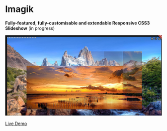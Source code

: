 # Imagik

**Fully-featured, fully-customisable and extendable Responsive CSS3 Slideshow** (in progress)

[![Imagik responsive css slideshow](/screenshot.png)](https://foo123.github.io/examples/imagik)


[Live Demo](https://foo123.github.io/examples/imagik)